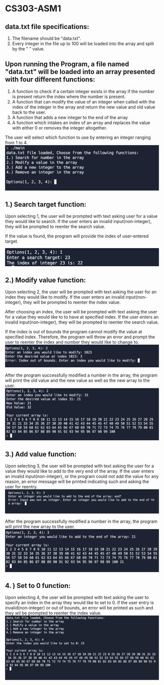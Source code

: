 # CS303-ASM1

## data.txt file specifications:
1) The filename should be "data.txt".
2) Every integer in the file up to 100 will be loaded into the array and split by the " " value.

## Upon running the Program, a file named "data.txt" will be loaded into an array presented with four different functions:
1) A function to check if a certain integer exists in the array if the number is present return the
index where the number is present.
2) A function that can modify the value of an integer when called with the index of the integer in
the array and return the new value and old value back to the user.
3) A function that adds a new integer to the end of the array
4) A function which intakes an index of an array and replaces the value with either 0 or removes
the integer altogether.


The user will select which function to use by entering an integer ranging from 1 to 4.
![alt text](https://github.com/pv747/CS303-ASM1/blob/e38901fa3ce69a7d7829bc04d3f29fc9c1fc9752/Screenshots/Select_functionality.png)

## 1.) Search target function:
Upon selecting 1, the user will be prompted with text asking user for a value they would like to search. If the user enters an invalid input(non-integer), they will be prompted to reenter the search value.

If the value is found, the program will provide the index of user-entered target.

![alt text](https://github.com/pv747/CS303-ASM1/blob/e38901fa3ce69a7d7829bc04d3f29fc9c1fc9752/Screenshots/Search_target.png)

## 2.) Modify value function:
Upon selecting 2, the user will be prompted with text asking the user for an index they would like to modify. If the user enters an invalid input(non-integer), they will be prompted to reenter the index value.

After choosing an index, the user will be prompted with text asking the user for a value they would like to to have at specified index. If the user enters an invalid input(non-integer), they will be prompted to reenter the search value.

If the index is out of bounds the program cannot modify the value at specified index. Therefore, the program will throw an error and prompt the user to reenter the index and number they would like to change to.
![alt text](https://github.com/pv747/CS303-ASM1/blob/e38901fa3ce69a7d7829bc04d3f29fc9c1fc9752/Screenshots/Index_out_of_bounds_err.png)

After the program successfully modified a number in the array, the program will print the old value and the new value as well as the new array to the user.
![alt text](https://github.com/pv747/CS303-ASM1/blob/e38901fa3ce69a7d7829bc04d3f29fc9c1fc9752/Screenshots/Modify_val.png)
## 3.) Add value function:
Upon selecting 3, the user will be prompted with text asking the user for a value they would like to add to the very end of the array. If the user enters an invalid input(non-integer), or the program could not add the value for any reason, an error message will be printed indicating such and asking the user for reentry.
![alt text](https://github.com/pv747/CS303-ASM1/blob/624350bc36d6d281b1aaa64e3c27a22fc81e3d34/Screenshots/non_integer_value_error.png)

After the program successfully modified a number in the array, the program will print the new array to the user.
![alt text](https://github.com/pv747/CS303-ASM1/blob/e38901fa3ce69a7d7829bc04d3f29fc9c1fc9752/Screenshots/Add_val.png)
## 4. ) Set to 0 function:
Upon selecting 4, the user will be prompted with text asking the user to specify an index in the array they would like to set to 0. if the user entry is invalid(non-integer) or out of bounds, an error will be printed as such and they wil be prompted to reenter the index value.
![alt text](https://github.com/pv747/CS303-ASM1/blob/e38901fa3ce69a7d7829bc04d3f29fc9c1fc9752/Screenshots/Remove_val.png)
